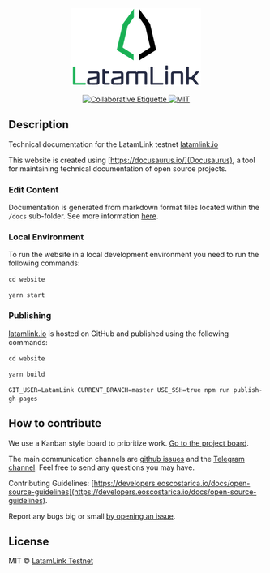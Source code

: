 <p align="center">
	<a href="https://latamlink.io">
		<img src="logo.png" >
	</a>
</p>

<p align="center">
	<a href="https://git.io/col">
		<img src="https://img.shields.io/badge/%E2%9C%93-collaborative_etiquette-brightgreen.svg" alt="Collaborative Etiquette">
	</a>
	<a href="#">
		<img src="https://img.shields.io/dub/l/vibe-d.svg" alt="MIT">
	</a>
</p>

## Description 
Technical documentation for the LatamLink testnet [latamlink.io](https://latamlink.io)

This website is created using [https://docusaurus.io/](Docusaurus), a tool for maintaining technical documentation of open source projects.

### Edit Content
Documentation is generated from markdown format files located within the `/docs` sub-folder. See more information [here](https://github.com/LatamLink/latamlink.io/tree/master/website).

### Local Environment
To run the website in a local development environment you need to run the following commands: 

`cd website` 

`yarn start` 

### Publishing
[latamlink.io](https://latamlink.io) is hosted on GitHub and published using the following commands:

`cd website`

`yarn build`

`GIT_USER=LatamLink CURRENT_BRANCH=master USE_SSH=true npm run publish-gh-pages`

## How to contribute

We use a Kanban style board to prioritize work. [Go to the project board](https://github.com/LatamLink/projects/1).


The main communication channels are [github issues](https://github.com/LatamLink/latamlink.io/issues) and the [Telegram channel](https://t.me/latamlink). Feel free to send any questions you may have.


Contributing Guidelines: [https://developers.eoscostarica.io/docs/open-source-guidelines](https://developers.eoscostarica.io/docs/open-source-guidelines).

Report any bugs big or small [by opening an issue](https://github.com/LatamLink/latamlink.io/issues).


## License

MIT © [LatamLink Testnet](https://latamlink.io)  
